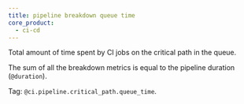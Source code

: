```yaml
---
title: pipeline breakdown queue time
core_product:
  - ci-cd
---
```

Total amount of time spent by CI jobs on the critical path in the queue.

The sum of all the breakdown metrics is equal to the pipeline duration (`@duration`).

Tag: `@ci.pipeline.critical_path.queue_time`.
